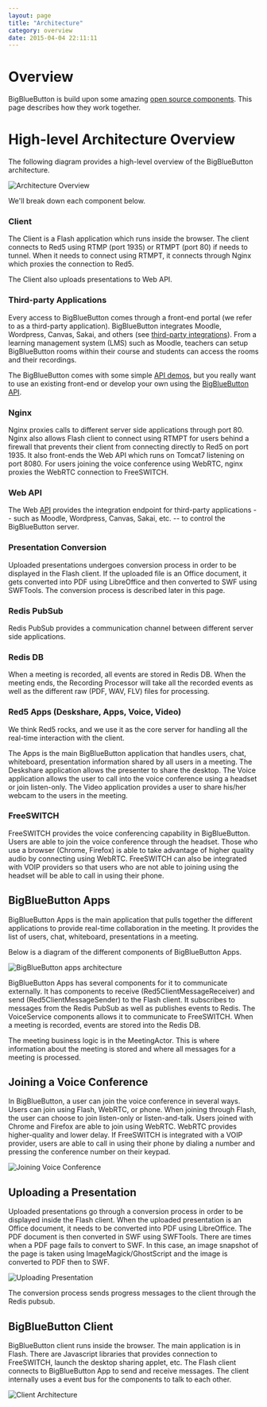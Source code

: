 ```yaml
---
layout: page
title: "Architecture"
category: overview
date: 2015-04-04 22:11:11
---
```


# Overview

BigBlueButton is build upon some amazing [open source components](http://bigbluebutton.org/components/). This page describes how they work together.

# High-level Architecture Overview

The following diagram provides a high-level overview of the BigBlueButton architecture.

![Architecture Overview](/images/bbb-arch-overview.png)

We'll break down each component below.

### Client

The Client is a Flash application which runs inside the browser. The client connects to Red5 using RTMP (port 1935) or RTMPT (port 80) if needs to tunnel.
When it needs to connect using RTMPT, it connects through Nginx which proxies the connection to Red5.

The Client also uploads presentations to Web API.

### Third-party Applications

Every access to BigBlueButton comes through a front-end portal (we refer to as a third-party application).  BigBlueButton integrates Moodle, Wordpress, Canvas, Sakai, and others (see [third-party integrations](http://bigbluebutton.org/open-source-integrations/)).  From a learning management system (LMS) such as Moodle, teachers can setup BigBlueButton rooms within their course and students can access the rooms and their recordings. 

The BigBlueButton comes with some simple [API demos](http://demo.bigbluebutton.org/demo/demo1.jsp), but you really want to use an existing front-end or develop your own using the [BigBlueButton API](/dev/api.html).

### Nginx

Nginx proxies calls to different server side applications through port 80. Nginx also allows Flash client to connect using RTMPT for users behind a firewall that prevents their client from connecting directly to Red5 on port 1935. It also front-ends the Web API which runs on Tomcat7 listening on port 8080. For users joining the voice conference using WebRTC, nginx proxies the WebRTC connection to FreeSWITCH.

### Web API

The Web [API](/dev/api.html) provides the integration endpoint for third-party applications -- such as Moodle, Wordpress, Canvas, Sakai, etc. -- to control the BigBlueButton server. 

### Presentation Conversion

Uploaded presentations undergoes conversion process in order to be displayed in the Flash client. If the uploaded file is an Office document, it gets converted into PDF using LibreOffice and then converted to SWF using SWFTools. The conversion process is described later in this page.

### Redis PubSub

Redis PubSub provides a communication channel between different server side applications.

### Redis DB

When a meeting is recorded, all events are stored in Redis DB. When the meeting ends, the Recording Processor will take all the recorded events as well as the different raw (PDF, WAV, FLV) files for processing.

### Red5 Apps (Deskshare, Apps, Voice, Video)

We think Red5 rocks, and we use it as the core server for handling all the real-time interaction with the client.

The Apps is the main BigBlueButton application that handles users, chat, whiteboard, presentation information shared by all users in a meeting. The Deskshare application allows the presenter to share the desktop. The Voice application allows the user to call into the voice conference using a headset or join listen-only. The Video application provides a user to share his/her webcam to the users in the meeting.

### FreeSWITCH

FreeSWITCH provides the voice conferencing capability in BigBlueButton. Users are able to join the voice conference through the headset. Those who use a browser (Chrome, Firefox) is able to take advantage of higher quality audio by connecting using WebRTC. FreeSWITCH can also be integrated with VOIP providers so that users who are not able to joining using the headset will be able to call in using their phone.

## BigBlueButton Apps

BigBlueButton Apps is the main application that pulls together the different applications to provide real-time collaboration in the meeting. It provides the list of users, chat, whiteboard, presentations in a meeting.

Below is a diagram of the different components of BigBlueButton Apps.

![BigBlueButton apps architecture](/images/bbb-apps-arch.png)

BigBlueButton Apps has several components for it to communicate externally. It has components to receive (Red5ClientMessageReceiver) and send (Red5ClientMessageSender) to the Flash client. It subscribes to messages from the Redis PubSub as well as publishes events to Redis. The VoiceService components allows it to communicate to FreeSWITCH. When a meeting is recorded, events are stored into the Redis DB.

The meeting business logic is in the MeetingActor. This is where information about the meeting is stored and where all messages for a meeting is processed.

## Joining a Voice Conference

In BigBlueButton, a user can join the voice conference in several ways. Users can join using Flash, WebRTC, or phone. When joining through Flash, the user can choose to join listen-only or listen-and-talk. Users joined with Chrome and Firefox are able to join using WebRTC. WebRTC provides higher-quality and lower delay. If FreeSWITCH is integrated with a VOIP provider, users are able to call in using their phone by dialing a number and pressing the conference number on their keypad.

![Joining Voice Conference](/images/joining-voice-conf.png)


## Uploading a Presentation

Uploaded presentations go through a conversion process in order to be displayed inside the Flash client. When the uploaded presentation is an Office document, it needs to be converted into PDF using LibreOffice. The PDF document is then converted in SWF using SWFTools. There are times when a PDF page fails to convert to SWF. In this case, an image snapshot of the page is taken using ImageMagick/GhostScript and the image is converted to PDF then to SWF.

![Uploading Presentation](/images/presentation-upload.png)

The conversion process sends progress messages to the client through the Redis pubsub.

## BigBlueButton Client

BigBlueButton client runs inside the browser. The main application is in Flash. There are Javascript libraries that provides connection to FreeSWITCH, launch the desktop sharing applet, etc. The Flash client connects to BigBlueButton App to send and receive messages. The client internally uses a event bus for the components to talk to each other.

![Client Architecture](/images/bbb-client-arch.png)
